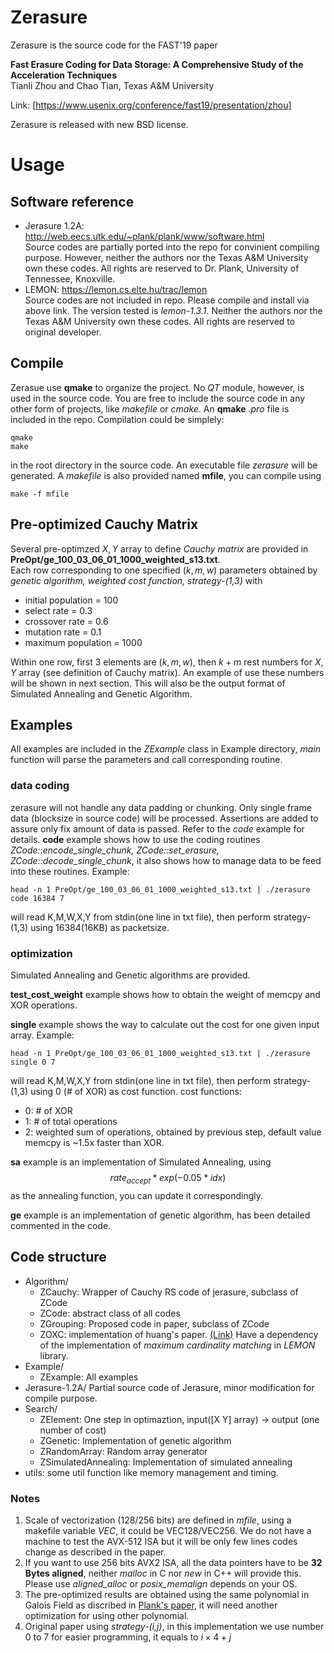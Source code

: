 # Zerasure
Zerasure is the source code for the FAST'19 paper

**Fast Erasure Coding for Data Storage: A Comprehensive Study of the Acceleration Techniques**  
Tianli Zhou and Chao Tian, Texas A&M University

Link: [https://www.usenix.org/conference/fast19/presentation/zhou]

Zerasure is released with new BSD license.

# Usage
## Software reference
- Jerasure 1.2A: 
http://web.eecs.utk.edu/~plank/plank/www/software.html  
Source codes are partially ported into the repo for convinient compiling purpose. However, neither the authors nor the Texas A&M University own these codes. All rights are reserved to Dr. Plank, University of Tennessee, Knoxville.
- LEMON:
https://lemon.cs.elte.hu/trac/lemon  
Source codes are not included in repo. Please compile and install via above link. The version tested is *lemon-1.3.1*. Neither the authors nor the Texas A&M University own these codes. All rights are reserved to original developer.

## Compile
Zerasue use **qmake** to organize the project. No *QT* module, however, is used in the source code. You are free to include the source code in any other form of projects, like *makefile* or *cmake*.
An **qmake** *.pro* file is included in the repo. Compilation could be simplely:
~~~~
qmake
make
~~~~
in the root directory in the source code. An executable file *zerasure* will be generated.
A *makefile* is also provided named **mfile**, you can compile using
~~~
make -f mfile
~~~

## Pre-optimized Cauchy Matrix
Several pre-optimzed $X,Y$ array to define *Cauchy matrix* are provided in **PreOpt/ge_100_03_06_01_1000_weighted_s13.txt**.  
Each row corresponding to one specified $(k,m,w)$ parameters obtained by *genetic algorithm, weighted cost function, strategy-(1,3)* with

- initial population = 100
- select rate = 0.3
- crossover rate = 0.6
- mutation rate = 0.1
- maximum population = 1000

Within one row, first 3 elements are $(k,m,w)$, then $k+m$ rest numbers for $X,Y$ array (see definition of Cauchy matrix). An example of use these numbers will be shown in next section.
This will also be the output format of Simulated Annealing and Genetic Algorithm.

## Examples
All examples are included in the *ZExample* class in Example directory, *main* function will parse the parameters and call corresponding routine.

### data coding 
zerasure will not handle any data padding or chunking. Only single frame data (blocksize in source code) will be processed. Assertions are added to assure only fix amount of data is passed. Refer to the *code* example for details. 
**code** example shows how to use the coding routines *ZCode::encode_single_chunk, ZCode::set_erasure, ZCode::decode_single_chunk*, it also shows how to manage data to be feed into these routines.
Example:
~~~
head -n 1 PreOpt/ge_100_03_06_01_1000_weighted_s13.txt | ./zerasure code 16384 7
~~~
will read K,M,W,X,Y from stdin(one line in txt file), then perform strategy-(1,3) using 16384(16KB) as packetsize.

### optimization
Simulated Annealing and Genetic algorithms are provided.

**test_cost_weight** example shows how to obtain the weight of memcpy and XOR operations.

**single** example shows the way to calculate out the cost for one given input array.
Example:
~~~
head -n 1 PreOpt/ge_100_03_06_01_1000_weighted_s13.txt | ./zerasure single 0 7
~~~
will read K,M,W,X,Y from stdin(one line in txt file), then perform strategy-(1,3) using 0 (# of XOR) as cost function.
cost functions:

- 0: # of XOR
- 1: # of total operations
- 2: weighted sum of operations, obtained by previous step, default value memcpy is ~1.5x faster than XOR.


**sa** example is an implementation of Simulated Annealing, using
$$rate_{accept} * exp(-0.05*idx)$$
as the annealing function, you can update it correspondingly.

**ge** example is an implementation of genetic algorithm, has been detailed commented in the code. 

## Code structure
- Algorithm/
    - ZCauchy: Wrapper of Cauchy RS code of jerasure, subclass of ZCode
    - ZCode: abstract class of all codes
    - ZGrouping: Proposed code in paper, subclass of ZCode
    - ZOXC: implementation of huang's paper. [(Link)](https://www.microsoft.com/en-us/research/wp-content/uploads/2016/11/On-Optimizing-XOR-Based-Codes-for-Fault-Tolerant-Storage-Applications.pdf) Have a dependency of the implementation of *maximum cardinality matching* in *LEMON* library.
- Example/
    - ZExample: All examples
- Jerasure-1.2A/
    Partial source code of Jerasure, minor modification for compile purpose.
- Search/
    - ZElement: One step in optimaztion, input([X Y] array) -> output (one number of cost)
    - ZGenetic: Implementation of genetic algorithm 
    - ZRandomArray: Random array generator
    - ZSimulatedAnnealing: Implementation of simulated annealing
- utils: some util function like memory management and timing.

### Notes
1. Scale of vectorization (128/256 bits) are defined in *mfile*, using a makefile variable *VEC*, it could be VEC128/VEC256. We do not have a machine to test the AVX-512 ISA but it will be only few lines codes change as described in the paper.
2. If you want to use 256 bits AVX2 ISA, all the data pointers have to be **32 Bytes aligned**, neither *malloc* in C nor *new* in C++ will provide this. Please use *aligned_alloc* or *posix_memalign* depends on your OS.
3. The pre-optimized results are obtained using the same polynomial in Galois Field as discribed in [Plank's paper](https://web.eecs.utk.edu/~plank/plank/papers/CS-08-627.pdf), it will need another optimization for using other polynomial.
4. Original paper using *strategy-(i,j)*, in this implementation we use number 0 to 7 for easier programming, it equals to $i\times 4+j$

